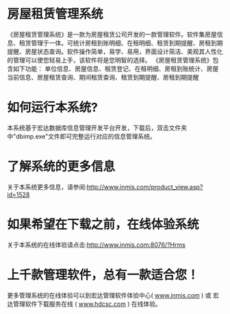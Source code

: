 # 房屋租赁管理系统

《房屋租赁管理系统》是一款为房屋租赁公司开发的一款管理软件。软件集房屋信息、租赁管理于一体。可统计房租到账明细、在租明细、租赁到期提醒、房租到期提醒、房屋状态查询。软件操作简单，易学、易用，界面设计简洁、美观其人性化的管理可以使您轻易上手，该软件将是您明智的选择。 《房屋租赁管理系统》包含如下功能： 单位信息、房屋信息、租赁登记、在租明细、房租到账统计、房屋当前信息、房屋租赁查询、期间租赁查询、租赁到期提醒、房租到期提醒 

# 如何运行本系统?

本系统基于宏达数据库信息管理开发平台开发，下载后，双击文件夹中"dbimp.exe"文件即可完整运行对应的信息管理系统。

# 了解系统的更多信息

关于本系统更多信息，请参阅:http://www.inmis.com/product_view.asp?id=1528

# 如果希望在下载之前，在线体验系统

关于本系统的在线体验请点击:http://www.inmis.com:8076/?Hrms

# 上千款管理软件，总有一款适合您！

更多管理系统的在线体验可以到宏达管理软件体验中心( www.inmis.com ) 或 宏达管理软件下载服务在线 ( www.hdcsc.com ) 在线体验。

